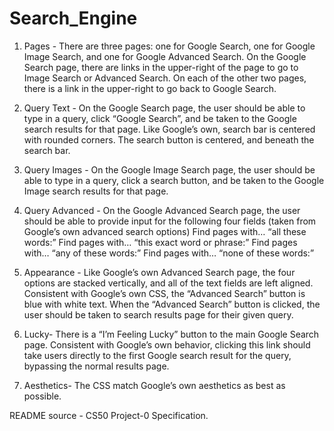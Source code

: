 # Search_Engine

1. Pages - There are three pages: one for Google Search, one for Google Image Search, and one for Google Advanced Search. On the Google Search page, there are links in the upper-right of the page to go to Image Search or Advanced Search. On each of the other two pages, there is a link in the upper-right to go back to Google Search.

2. Query Text - On the Google Search page, the user should be able to type in a query, click “Google Search”, and be taken to the Google search results for that page. Like Google’s own, search bar is centered with rounded corners. The search button is centered, and beneath the search bar.

3. Query Images - On the Google Image Search page, the user should be able to type in a query, click a search button, and be taken to the Google Image search results for that page.

4. Query Advanced - On the Google Advanced Search page, the user should be able to provide input for the  following four fields (taken from Google’s own advanced search options)
Find pages with… “all these words:”
Find pages with… “this exact word or phrase:”
Find pages with… “any of these words:”
Find pages with… “none of these words:”

5. Appearance - Like Google’s own Advanced Search page, the four options are stacked vertically, and all of the text fields are left aligned.
Consistent with Google’s own CSS, the “Advanced Search” button is blue with white text. When the “Advanced Search” button is clicked, the user should be taken to search results page for their given query.

6. Lucky- There is a “I’m Feeling Lucky” button to the main Google Search page. Consistent with Google’s own behavior, clicking this link should take users directly to the first Google search result for the query, bypassing the normal results page.

7. Aesthetics- The CSS match Google’s own aesthetics as best as possible.

README source - CS50 Project-0 Specification.